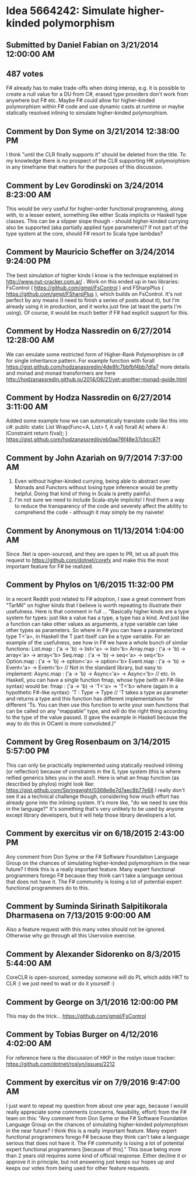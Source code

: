 # Idea 5664242: Simulate higher-kinded polymorphism

## Submitted by Daniel Fabian on 3/21/2014 12:00:00 AM

## 487 votes

F# already has to make trade-offs when doing interop, e.g. it is possible to create a null value for a DU from C#, erased type providers don't work from anywhere but F# etc. Maybe F# could allow for higher-kinded polymorphism within F# code and use dynamic casts at runtime or maybe statically resolved inlining to simulate higher-kinded polymorphism.


## Comment by Don Syme on 3/21/2014 12:38:00 PM

I think "until the CLR finally supports it" should be deleted from the title. To my knowledge there is no prospect of the CLR supporting HK polymorphism in any timeframe that matters for the purposes of this discussion.

## Comment by Lev Gorodinski on 3/24/2014 8:23:00 AM

This would be very useful for higher-order functional programming, along with, to a lesser extent, something like either Scala implicits or Haskell type classes. This can be a slipper slope though - should higher-kinded currying also be supported (aka partially applied type parameters)? If not part of the type system at the core, should F# resort to Scala type lambdas?

## Comment by Mauricio Scheffer on 3/24/2014 9:24:00 PM

The best simulation of higher kinds I know is the technique explained in http://www.nut-cracker.com.ar/ . Work on this ended up in two libraries: FsControl ( https://github.com/gmpl/FsControl ) and FSharpPlus ( https://github.com/gmpl/FSharpPlus ), which builds on FsControl.
It's not perfect by any means (I need to finish a series of posts about it), but I'm already using it in production, and it works just fine (at least the parts I'm using).
Of course, it would be much better if F# had explicit support for this.

## Comment by Hodza Nassredin on 6/27/2014 12:28:00 AM

We can emulate some restricted form of Higher-Rank Polymorphism in c# for single inheritance pattern. For example function with forall https://gist.github.com/hodzanassredin/4de8fc7bbfbf4bb7dfa7 more details and monad and monad transformers are here http://hodzanassredin.github.io/2014/06/21/yet-another-monad-guide.html

## Comment by Hodza Nassredin on 6/27/2014 3:11:00 AM

Added some example how we can automatically translate code like this into c#:
public static List<A> Wrap(Func<A, List<A>> f, A val) forall A{
where A : IConstraint
return f(val);
}
https://gist.github.com/hodzanassredin/eb0aa76f48e37cbcc87f

## Comment by John Azariah on 9/7/2014 7:37:00 AM

1) Even without higher-kinded currying, being able to abstract over Monads and Functors without losing type inference would be pretty helpful. Doing that kind of thing in Scala is pretty painful.
2) I'm not sure we need to include Scala-style implicits! I find them a way to reduce the transparency of the code and severely affect the ability to comprehend the code - although it may simply be my naivete!

## Comment by Anonymous on 11/13/2014 1:04:00 AM

Since .Net is open-sourced, and they are open to PR, let us all push this request to https://github.com/dotnet/corefx and make this the most important feature for F# be realized.

## Comment by Phylos on 1/6/2015 11:32:00 PM

In a recent Reddit post related to F# adoption, I saw a great comment from "TarMil" on higher kinds that I believe is worth repeating to illustrate their usefulness. Here is that comment in full ...
"Basically higher kinds are a type system for types: just like a value has a type, a type has a kind. And just like a function can take other values as arguments, a type variable can take other types as parameters. So where in F# you can have a parameterized type T<'a>, in Haskell the T part itself can be a type variable.
For an example of the usefulness, see how in F# we have a whole bunch of similar functions:
List.map : ('a -> 'b) -> list<'a> -> list<'b>
Array.map : ('a -> 'b) -> array<'a> -> array<'b>
Seq.map : ('a -> 'b) -> seq<'a> -> seq<'b>
Option.map : ('a -> 'b) -> option<'a> -> option<'b>
Event.map : ('a -> 'b) -> Event<'a> -> Event<'b>
// Not in the standard library, but easy to implement:
Async.map : ('a -> 'b) -> Async<'a> -> Async<'b>
// etc.
In Haskell, you can have a single function fmap, whose type (with an F#-like syntax) would be:
fmap : ('a -> 'b) -> 'T<'a> -> 'T<'b>
where (again in a hypothetic F#-like syntax):
'T : Type -> Type
// 'T takes a type as parameter and returns a type
and this function has different implementations for different 'Ts. You can then use this function to write your own functions that can be called on any "mappable" type, and will do the right thing according to the type of the value passed.
(I gave the example in Haskell because the way to do this in OCaml is more convoluted.)"

## Comment by Greg Rosenbaum on 3/14/2015 5:57:00 PM

This can only be practically implemented using statically resolved inlining (or reflection) because of constraints in the IL type system (this is where reified generics bites you in the ass!). Here is what an fmap function (as described by phylos) might look like:
https://gist.github.com/Springwight/0368e8e7d7aec8b77e68
I really don't see it as a technical challenge though, considering how much effort has already gone into the inlining system. It's more like, "do we need to see this in the language?" It's something that's very unlikely to be used by anyone except library developers, but it will help those library developers a lot.

## Comment by exercitus vir on 6/18/2015 2:43:00 PM

Any comment from Don Syme or the F# Software Foundation Language Group on the chances of simulating higher-kinded polymorphism in the near future?
I think this is a really important feature. Many expert functional programmers forego F# because they think can't take a language serious that does not have it. The F# community is losing a lot of potential expert functional programmers do to this.

## Comment by Suminda Sirinath Salpitikorala Dharmasena on 7/13/2015 9:00:00 AM

Also a feature request with this many votes should not be ignored. Otherwise why go through all this Uservoice exercise.

## Comment by Alexander Sidorenko on 8/3/2015 5:44:00 AM

CoreCLR is open-sourced, someday someone will do PL which adds HKT to CLR :) we just need to wait or do it yourself :)

## Comment by George on 3/1/2016 12:00:00 PM

This may do the trick...
https://github.com/gmpl/FsControl

## Comment by Tobias Burger on 4/12/2016 4:02:00 AM

For reference here is the discussion of HKP in the roslyn issue tracker: https://github.com/dotnet/roslyn/issues/2212

## Comment by exercitus vir on 7/9/2016 9:47:00 AM

I just want to repeat my question from about one year ago, because I would really appreciate some comments (concerns, feasibility, effort) from the F# team on this:
"Any comment from Don Syme or the F# Software Foundation Language Group on the chances of simulating higher-kinded polymorphism in the near future?
I think this is a really important feature. Many expert functional programmers forego F# because they think can't take a language serious that does not have it. The F# community is losing a lot of potential expert functional programmers [because of this]."
This issue being more than 2 years old requires some kind of official response. Either decline it or approve it in principle, but not answering just keeps our hopes up and keeps our votes from being used for other feature requests.
